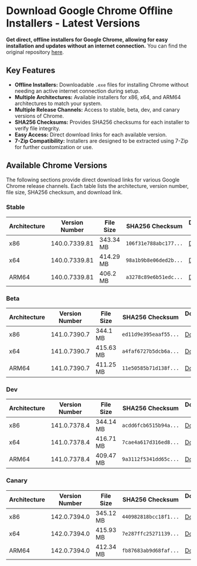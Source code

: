 # Download Google Chrome Offline Installers - Latest Versions

**Get direct, offline installers for Google Chrome, allowing for easy installation and updates without an internet connection.** You can find the original repository [here](https://github.com/Bush2021/chrome_installer).

## Key Features

*   **Offline Installers:** Downloadable `.exe` files for installing Chrome without needing an active internet connection during setup.
*   **Multiple Architectures:** Available installers for x86, x64, and ARM64 architectures to match your system.
*   **Multiple Release Channels:** Access to stable, beta, dev, and canary versions of Chrome.
*   **SHA256 Checksums:** Provides SHA256 checksums for each installer to verify file integrity.
*   **Easy Access:** Direct download links for each available version.
*   **7-Zip Compatibility:** Installers are designed to be extracted using 7-Zip for further customization or use.

## Available Chrome Versions

The following sections provide direct download links for various Google Chrome release channels.  Each table lists the architecture, version number, file size, SHA256 checksum, and download link.

### Stable

| Architecture | Version Number     | File Size | SHA256 Checksum                             | Download Link                                                                                                                                |
|--------------|--------------------|-----------|---------------------------------------------|---------------------------------------------------------------------------------------------------------------------------------------------|
| x86          | 140.0.7339.81      | 343.34 MB | `106f31e788abc177...`                      | [Download](https://dl.google.com/release2/chrome/ovtuovokxd2fbblwgkcwvny6ou_140.0.7339.81/140.0.7339.81_chrome_installer_uncompressed.exe) |
| x64          | 140.0.7339.81      | 414.29 MB | `98a1b9b8e06ded2b...`                      | [Download](https://dl.google.com/release2/chrome/b4jrr7maedey73iceo5bh4ysju_140.0.7339.81/140.0.7339.81_chrome_installer_uncompressed.exe) |
| ARM64        | 140.0.7339.81      | 406.2 MB  | `a3278c89e6b51edc...`                      | [Download](https://dl.google.com/release2/chrome/adl2fawf76qluimmc4bumhflgaqa_140.0.7339.81/140.0.7339.81_chrome_installer_uncompressed.exe) |

### Beta

| Architecture | Version Number    | File Size | SHA256 Checksum                             | Download Link                                                                                                                               |
|--------------|-------------------|-----------|---------------------------------------------|--------------------------------------------------------------------------------------------------------------------------------------------|
| x86          | 141.0.7390.7      | 344.1 MB  | `ed11d9e395eaaf55...`                      | [Download](https://dl.google.com/release2/chrome/lpcmcx6kwsim3u7ivpw2u6g34u_141.0.7390.7/141.0.7390.7_chrome_installer_uncompressed.exe) |
| x64          | 141.0.7390.7      | 415.63 MB | `a4faf6727b5dcb6a...`                      | [Download](https://dl.google.com/release2/chrome/adjgiurzyrch2h3dobpzvydt3dya_141.0.7390.7/141.0.7390.7_chrome_installer_uncompressed.exe) |
| ARM64        | 141.0.7390.7      | 411.25 MB | `11e50585b71d138f...`                      | [Download](https://dl.google.com/release2/chrome/addna32bmo4p2sgleyecltxritka_141.0.7390.7/141.0.7390.7_chrome_installer_uncompressed.exe) |

### Dev

| Architecture | Version Number    | File Size | SHA256 Checksum                             | Download Link                                                                                                                               |
|--------------|-------------------|-----------|---------------------------------------------|--------------------------------------------------------------------------------------------------------------------------------------------|
| x86          | 141.0.7378.4      | 344.14 MB | `acdd6fcb6515b94a...`                      | [Download](https://dl.google.com/release2/chrome/lqr3hbgtzy4ibgyy5f2crqnroe_141.0.7378.4/141.0.7378.4_chrome_installer_uncompressed.exe) |
| x64          | 141.0.7378.4      | 416.71 MB | `7cae4a617d316ed8...`                      | [Download](https://dl.google.com/release2/chrome/ccneb777lbesnuvoyxibq43d6q_141.0.7378.4/141.0.7378.4_chrome_installer_uncompressed.exe) |
| ARM64        | 141.0.7378.4      | 409.47 MB | `9a3112f5341dd65c...`                      | [Download](https://dl.google.com/release2/chrome/achydx7cfitbqsnycrrw2g5z2m5q_141.0.7378.4/141.0.7378.4_chrome_installer_uncompressed.exe) |

### Canary

| Architecture | Version Number    | File Size | SHA256 Checksum                             | Download Link                                                                                                                               |
|--------------|-------------------|-----------|---------------------------------------------|--------------------------------------------------------------------------------------------------------------------------------------------|
| x86          | 142.0.7394.0      | 345.12 MB | `440982818bcc18f1...`                      | [Download](https://dl.google.com/release2/chrome/j7coksagrnn4jonwgsy434keaq_142.0.7394.0/142.0.7394.0_chrome_installer_uncompressed.exe) |
| x64          | 142.0.7394.0      | 415.93 MB | `7e287ffc25271139...`                      | [Download](https://dl.google.com/release2/chrome/ngo4n26cxahzcxukbp4nez4kji_142.0.7394.0/142.0.7394.0_chrome_installer_uncompressed.exe) |
| ARM64        | 142.0.7394.0      | 412.34 MB | `fb87683ab9d68faf...`                      | [Download](https://dl.google.com/release2/chrome/ad65gp6bdk4dtov3y65fmwya5eza_142.0.7394.0/142.0.7394.0_chrome_installer_uncompressed.exe) |